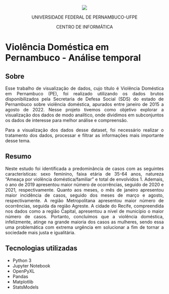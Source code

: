 <p align="center">
  <img align="center" src='https://user-images.githubusercontent.com/54161035/200095500-d5fec4ba-c97e-4f19-9e39-6764418a736b.png' />
</p>
<p align="center">UNIVERSIDADE FEDERAL DE PERNAMBUCO-UFPE</p>
<p align="center">CENTRO DE INFORMÁTICA</p>

##

# Violência Doméstica em Pernambuco - Análise temporal

## Sobre

<p align="justify">Esse trabalho de visualização de dados, cujo título é Violência Doméstica em Pernambuco (PE), foi realizado utilizando os dados brutos disponibilizados pela Secretaria de Defesa Social (SDS) do estado de Pernambuco sobre violência doméstica, apurados entre janeiro de 2015 a agosto de 2022. Nesse projeto tivemos como objetivo explorar a visualização dos dados de modo analítico, onde dividimos em subconjuntos os dados de interesse para melhor análise e compreensão.</p>

<p align="justify">Para a visualização dos dados desse dataset, foi necessário realizar o tratamento dos dados, processar e filtrar as informações mais importante desse tema.</p>

## Resumo

<p align="justify">Neste estudo foi identificada a predominância de casos com as seguintes características: sexo feminino, faixa etária de 35-64 anos, natureza “Ameaça por violência doméstica/familiar” e total de envolvidos 1. Ademais, o ano de 2019 apresentou maior número de ocorrências, seguido de 2020 e 2021, respectivamente. Quanto aos meses, o mês de janeiro apresentou maior incidência de casos, seguido dos meses de  março e agosto, respectivamente. A região Metropolitana apresentou maior número de ocorrências, seguida da região Agreste. A cidade do Recife, compreendida nos dados como a região Capital, apresentou a nível de município o maior número de casos. Portanto, concluímos que  a violência doméstica, infelizmente, atinge na grande maioria dos casos as mulheres, sendo essa uma problemática com extrema urgência em solucionar a fim de tornar a sociedade mais justa e igualitária.</p>

## Tecnologias utilizadas

- Python 3
- Jupyter Notebook
- OpenPyXL
- Pandas
- Matplotlib
- StatsModels
